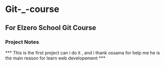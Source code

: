 # Git-_-course
## For Elzero School Git Course
### Project Notes
*** This is the first project can i do it , and i thank ossama for help me he is the main reason for learn web developement  ***
